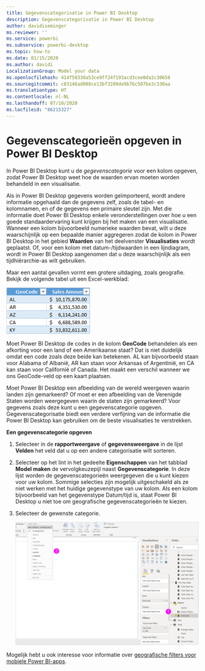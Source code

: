 ```yaml
---
title: Gegevenscategorisatie in Power BI Desktop
description: Gegevenscategorisatie in Power BI Desktop
author: davidiseminger
ms.reviewer: ''
ms.service: powerbi
ms.subservice: powerbi-desktop
ms.topic: how-to
ms.date: 01/15/2020
ms.author: davidi
LocalizationGroup: Model your data
ms.openlocfilehash: 414f58338a53ce9ff24f193acd3cee0da2c30658
ms.sourcegitcommit: c83146ad008ce13bf3289de9b76c507be2c330aa
ms.translationtype: HT
ms.contentlocale: nl-NL
ms.lasthandoff: 07/10/2020
ms.locfileid: "86215327"
---
```

# <a name="specify-data-categories-in-power-bi-desktop"></a>Gegevenscategorieën opgeven in Power BI Desktop
In Power BI Desktop kunt u de *gegevenscategorie* voor een kolom opgeven, zodat Power BI Desktop weet hoe de waarden ervan moeten worden behandeld in een visualisatie.

Als in Power BI Desktop gegevens worden geïmporteerd, wordt andere informatie opgehaald dan de gegevens zelf, zoals de tabel- en kolomnamen, en of de gegevens een primaire sleutel zijn. Met die informatie doet Power BI Desktop enkele veronderstellingen over hoe u een goede standaardervaring kunt krijgen bij het maken van een visualisatie.
Wanneer een kolom bijvoorbeeld numerieke waarden bevat, wilt u deze waarschijnlijk op een bepaalde manier aggregeren zodat de kolom in Power BI Desktop in het gebied **Waarden** van het deelvenster **Visualisaties** wordt geplaatst. Of, voor een kolom met datum-/tijdwaarden in een lijndiagram, wordt in Power BI Desktop aangenomen dat u deze waarschijnlijk als een tijdhiërarchie-as wilt gebruiken.

Maar een aantal gevallen vormt een grotere uitdaging, zoals geografie. Bekijk de volgende tabel uit een Excel-werkblad:

![Schermopname van Excel waarin tabelgegevens worden weergegeven die moeten worden geïmporteerd in Power BI Desktop.](media/desktop-data-categorization/datacategorizationtable.png)

Moet Power BI Desktop de codes in de kolom **GeoCode** behandelen als een afkorting voor een land of een Amerikaanse staat?  Dat is niet duidelijk omdat een code zoals deze beide kan betekenen. AL kan bijvoorbeeld staan voor Alabama of Albanië, AR kan staan voor Arkansas of Argentinië, en CA kan staan voor Californië of Canada. Het maakt een verschil wanneer we ons GeoCode-veld op een kaart plaatsen. 

Moet Power BI Desktop een afbeelding van de wereld weergeven waarin landen zijn gemarkeerd? Of moet er een afbeelding van de Verenigde Staten worden weergegeven waarin de staten zijn gemarkeerd?  Voor gegevens zoals deze kunt u een gegevenscategorie opgeven. Gegevenscategorisatie biedt een verdere verfijning van de informatie die Power BI Desktop kan gebruiken om de beste visualisaties te verstrekken.  

**Een gegevenscategorie opgeven**

1. Selecteer in de **rapportweergave** of **gegevensweergave** in de lijst **Velden** het veld dat u op een andere categorisatie wilt sorteren.
2. Selecteer op het lint in het gedeelte **Eigenschappen** van het tabblad **Model maken** de vervolgkeuzepijl naast **Gegevenscategorie**.  In deze lijst worden de gegevenscategorieën weergegeven die u kunt kiezen voor uw kolom. Sommige selecties zijn mogelijk uitgeschakeld als ze niet werken met het huidige gegevenstype van uw kolom.  Als een kolom bijvoorbeeld van het gegevenstype Datum/tijd is, staat Power BI Desktop u niet toe om geografische gegevenscategorieën te kiezen. 
3. Selecteer de gewenste categorie.

   ![Schermopname van Power BI Desktop met het filter Gegevenscategorie.](media/desktop-data-categorization/desktop-data-categorization.png)

Mogelijk hebt u ook interesse voor informatie over [geografische filters voor mobiele Power BI-apps](desktop-mobile-geofiltering.md).